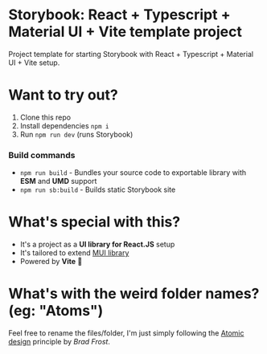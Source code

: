 # Storybook: React + Typescript + Material UI + Vite template project

Project template for starting Storybook with React + Typescript + Material UI + Vite setup.

# Want to try out?

1. Clone this repo
2. Install dependencies `npm i`
3. Run `npm run dev` (runs Storybook)

### Build commands

- `npm run build` - Bundles your source code to exportable library with **ESM** and **UMD** support
- `npm run sb:build` - Builds static Storybook site

# What's special with this?

- It's a project as a **UI library for React.JS** setup
- It's tailored to extend [MUI library](https://mui.com/)
- Powered by **Vite** 🚀

# What's with the weird folder names? (eg: "Atoms")

Feel free to rename the files/folder, I'm just simply following the [Atomic design](https://bradfrost.com/blog/post/atomic-web-design/) principle by _Brad Frost_.
